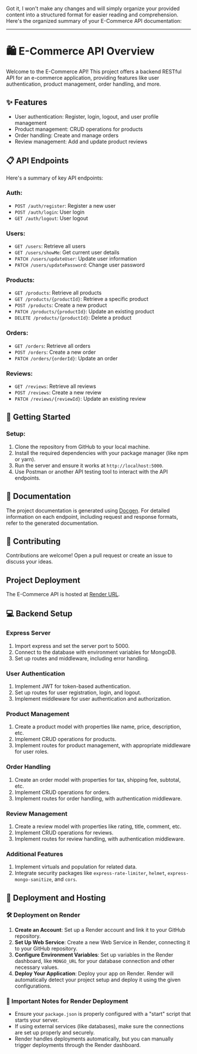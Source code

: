 Got it, I won't make any changes and will simply organize your provided content into a structured format for easier reading and comprehension. Here's the organized summary of your E-Commerce API documentation:

---

# 🛍️ E-Commerce API Overview

Welcome to the E-Commerce API! This project offers a backend RESTful API for an e-commerce application, providing features like user authentication, product management, order handling, and more.

## ✨ Features
- User authentication: Register, login, logout, and user profile management
- Product management: CRUD operations for products
- Order handling: Create and manage orders
- Review management: Add and update product reviews

## 📋 API Endpoints
Here's a summary of key API endpoints:

### **Auth**:
- `POST /auth/register`: Register a new user
- `POST /auth/login`: User login
- `GET /auth/logout`: User logout

### **Users**:
- `GET /users`: Retrieve all users
- `GET /users/showMe`: Get current user details
- `PATCH /users/updateUser`: Update user information
- `PATCH /users/updatePassword`: Change user password

### **Products**:
- `GET /products`: Retrieve all products
- `GET /products/{productId}`: Retrieve a specific product
- `POST /products`: Create a new product
- `PATCH /products/{productId}`: Update an existing product
- `DELETE /products/{productId}`: Delete a product
  
### **Orders**:
- `GET /orders`: Retrieve all orders
- `POST /orders`: Create a new order
- `PATCH /orders/{orderId}`: Update an order

### **Reviews**:
- `GET /reviews`: Retrieve all reviews
- `POST /reviews`: Create a new review
- `PATCH /reviews/{reviewId}`: Update an existing review

## 🚀 Getting Started
### Setup:
1. Clone the repository from GitHub to your local machine.
2. Install the required dependencies with your package manager (like npm or yarn).
3. Run the server and ensure it works at `http://localhost:5000`.
4. Use Postman or another API testing tool to interact with the API endpoints.

## 📄 Documentation
The project documentation is generated using [Docgen](https://github.com/thedevsaddam/docgen). For detailed information on each endpoint, including request and response formats, refer to the generated documentation.

## 🤝 Contributing
Contributions are welcome! Open a pull request or create an issue to discuss your ideas.

## Project Deployment
The E-Commerce API is hosted at [Render URL](https://node-course-e-commerce.onrender.com/).

## 💻 Backend Setup
### Express Server
1. Import express and set the server port to 5000.
2. Connect to the database with environment variables for MongoDB.
3. Set up routes and middleware, including error handling.

### User Authentication
1. Implement JWT for token-based authentication.
2. Set up routes for user registration, login, and logout.
3. Implement middleware for user authentication and authorization.

### Product Management
1. Create a product model with properties like name, price, description, etc.
2. Implement CRUD operations for products.
3. Implement routes for product management, with appropriate middleware for user roles.

### Order Handling
1. Create an order model with properties for tax, shipping fee, subtotal, etc.
2. Implement CRUD operations for orders.
3. Implement routes for order handling, with authentication middleware.

### Review Management
1. Create a review model with properties like rating, title, comment, etc.
2. Implement CRUD operations for reviews.
3. Implement routes for review handling, with authentication middleware.

### Additional Features
1. Implement virtuals and population for related data.
2. Integrate security packages like `express-rate-limiter`, `helmet`, `express-mongo-sanitize`, and `cors`.

## 🚀 Deployment and Hosting
### 🛠️ Deployment on Render
1. **Create an Account**: Set up a Render account and link it to your GitHub repository.
2. **Set Up Web Service**: Create a new Web Service in Render, connecting it to your GitHub repository.
3. **Configure Environment Variables**: Set up variables in the Render dashboard, like `MONGO_URL` for your database connection and other necessary values.
4. **Deploy Your Application**: Deploy your app on Render. Render will automatically detect your project setup and deploy it using the given configurations.

### 📌 Important Notes for Render Deployment
- Ensure your `package.json` is properly configured with a "start" script that starts your server.
- If using external services (like databases), make sure the connections are set up properly and securely.
- Render handles deployments automatically, but you can manually trigger deployments through the Render dashboard.
